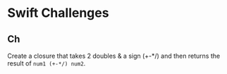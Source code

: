 # Swift Challenges

## Ch
Create a closure that takes 2 doubles & a sign (+-*/) and then returns the result of `num1 (+-*/) num2`.


